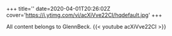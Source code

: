 +++
title=''
date=2020-04-01T20:26:02Z
cover='https://i.ytimg.com/vi/acXiVve22CI/hqdefault.jpg'
+++

All content belongs to GlennBeck.
{{< youtube acXiVve22CI >}}

